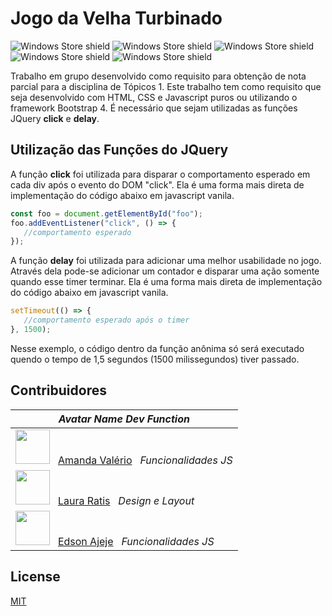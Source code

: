 # Jogo da Velha Turbinado
![Windows Store shield](https://img.shields.io/static/v1?label=HTML&message=v5&color=orange)
![Windows Store shield](https://img.shields.io/static/v1?label=CSS&message=v3&color=blue)
![Windows Store shield](https://img.shields.io/static/v1?label=Javascript&message=ES6&color=yellow)
![Windows Store shield](https://img.shields.io/static/v1?label=Bootstrap&message=v4.5.3&color=purple)
![Windows Store shield](https://img.shields.io/static/v1?label=JQuery&message=v3.6.0&color=blue)

Trabalho em grupo desenvolvido como requisito para obtenção de nota parcial para a disciplina de Tópicos 1. Este trabalho tem como requisito que seja desenvolvido com HTML, CSS e Javascript puros ou utilizando o framework Bootstrap 4.
É necessário que sejam utilizadas as funções JQuery **click** e **delay**.

## Utilização das Funções do JQuery

A função **click** foi utilizada para disparar o comportamento esperado em cada div após o evento do DOM "click". Ela é uma forma mais direta de implementação do código abaixo em javascript vanila.

```javascript
const foo = document.getElementById("foo");
foo.addEventListener("click", () => {
   //comportamento esperado
});
```

A função **delay** foi utilizada para adicionar uma melhor usabilidade no jogo. Através dela pode-se adicionar um contador e disparar uma ação somente quando esse timer terminar. Ela é uma forma mais direta de implementação do código abaixo em javascript vanila.

```javascript
setTimeout(() => { 
   //comportamento esperado após o timer 
}, 1500);
```
Nesse exemplo, o código dentro da função anônima só será executado quendo o tempo de 1,5 segundos (1500 milissegundos) tiver passado.

## Contribuidores

| *Avatar* *Name* *Dev Function* |
|-------------|
| [<img src="https://avatars.githubusercontent.com/u/56452064" width="55" height="55" >](https://github.com/AmandaGValerio) &nbsp; [Amanda Valério](https://github.com/AmandaGValerio) &nbsp; *Funcionalidades JS* |
| [<img src="https://avatars.githubusercontent.com/u/58443789?s=400&v=4" width="55" height="55" >](https://github.com/laura-ratis) &nbsp; [Laura Ratis](https://github.com/laura-ratis) &nbsp; *Design e Layout* |
| [<img src="https://avatars.githubusercontent.com/u/42541492?s=460&u=80c91073f18286672ff8bd9ba8afb01ce5011ec4&v=4" width="55" height="55" >](https://github.com/ERAjeje) &nbsp; [Edson Ajeje](https://github.com/ERAjeje) &nbsp; *Funcionalidades JS* |

## License
[MIT](https://choosealicense.com/licenses/mit/)
